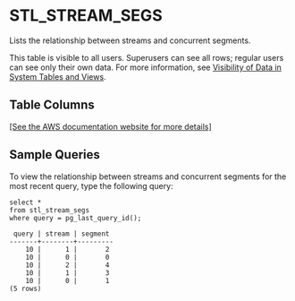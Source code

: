 # STL\_STREAM\_SEGS<a name="r_STL_STREAM_SEGS"></a>

Lists the relationship between streams and concurrent segments\.

This table is visible to all users\. Superusers can see all rows; regular users can see only their own data\. For more information, see [Visibility of Data in System Tables and Views](c_visibility-of-data.md)\.

## Table Columns<a name="r_STL_STREAM_SEGS-table-columns"></a>

[\[See the AWS documentation website for more details\]](http://docs.aws.amazon.com/redshift/latest/dg/r_STL_STREAM_SEGS.html)

## Sample Queries<a name="r_STL_STREAM_SEGS-sample-queries"></a>

To view the relationship between streams and concurrent segments for the most recent query, type the following query: 

```
select *
from stl_stream_segs
where query = pg_last_query_id();

 query | stream | segment
-------+--------+---------
    10 |      1 |       2
    10 |      0 |       0
    10 |      2 |       4
    10 |      1 |       3
    10 |      0 |       1
(5 rows)
```
